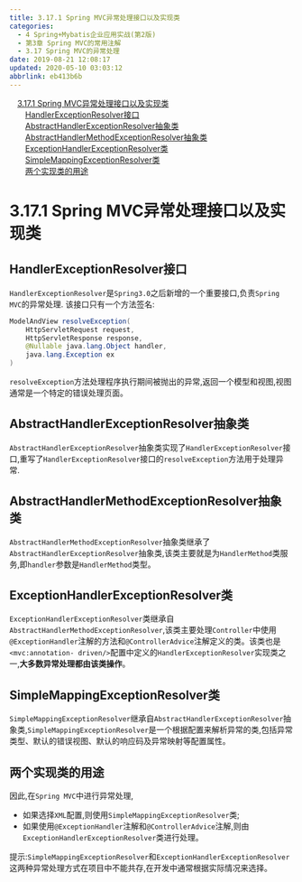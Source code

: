 ```yaml
---
title: 3.17.1 Spring MVC异常处理接口以及实现类
categories: 
  - 4 Spring+Mybatis企业应用实战(第2版)
  - 第3章 Spring MVC的常用注解
  - 3.17 Spring MVC的异常处理
date: 2019-08-21 12:08:17
updated: 2020-05-10 03:03:12
abbrlink: eb413b6b
---
```

<div id='my_toc'><a href="/JavaReadingNotes/eb413b6b/#3-17-1-Spring-MVC异常处理接口以及实现类" class="header_1">3.17.1 Spring MVC异常处理接口以及实现类</a>&nbsp;<br><a href="/JavaReadingNotes/eb413b6b/#HandlerExceptionResolver接口" class="header_2">HandlerExceptionResolver接口</a>&nbsp;<br><a href="/JavaReadingNotes/eb413b6b/#AbstractHandlerExceptionResolver抽象类" class="header_2">AbstractHandlerExceptionResolver抽象类</a>&nbsp;<br><a href="/JavaReadingNotes/eb413b6b/#AbstractHandlerMethodExceptionResolver抽象类" class="header_2">AbstractHandlerMethodExceptionResolver抽象类</a>&nbsp;<br><a href="/JavaReadingNotes/eb413b6b/#ExceptionHandlerExceptionResolver类" class="header_2">ExceptionHandlerExceptionResolver类</a>&nbsp;<br><a href="/JavaReadingNotes/eb413b6b/#SimpleMappingExceptionResolver类" class="header_2">SimpleMappingExceptionResolver类</a>&nbsp;<br><a href="/JavaReadingNotes/eb413b6b/#两个实现类的用途" class="header_2">两个实现类的用途</a>&nbsp;<br></div>
<style>.header_1{margin-left: 1em;}.header_2{margin-left: 2em;}.header_3{margin-left: 3em;}.header_4{margin-left: 4em;}.header_5{margin-left: 5em;}.header_6{margin-left: 6em;}</style>
<!--more-->
<script>if (navigator.platform.search('arm')==-1){document.getElementById('my_toc').style.display = 'none';}var e,p = document.getElementsByTagName('p');while (p.length>0) {e = p[0];e.parentElement.removeChild(e);}</script>

<!--end-->
# 3.17.1 Spring MVC异常处理接口以及实现类
## HandlerExceptionResolver接口
`HandlerExceptionResolver`是`Spring3.0`之后新增的一个重要接口,负责`Spring MVC`的异常处理.
该接口只有一个方法签名:
```java
ModelAndView resolveException(
    HttpServletRequest request,
    HttpServletResponse response,
    @Nullable java.lang.Object handler,
    java.lang.Exception ex
)
```
`resolveException`方法处理程序执行期间被抛出的异常,返回一个模型和视图,视图通常是一个特定的错误处理页面。
## AbstractHandlerExceptionResolver抽象类
`AbstractHandlerExceptionResolver`抽象类实现了`HandlerExceptionResolver`接口,重写了`HandlerExceptionResolver`接口的`resolveException`方法用于处理异常.
## AbstractHandlerMethodExceptionResolver抽象类
`AbstractHandlerMethodExceptionResolver`抽象类继承了`AbstractHandlerExceptionResolver`抽象类,该类主要就是为`HandlerMethod`类服务,即`handler`参数是`HandlerMethod`类型。
## ExceptionHandlerExceptionResolver类
`ExceptionHandlerExceptionResolver`类继承自`AbstractHandlerMethodExceptionResolver`,该类主要处理`Controller`中使用`@ExceptionHandler`注解的方法和`@ControllerAdvice`注解定义的类。该类也是`<mvc:annotation- driven/>`配置中定义的`HandlerExceptionResolver`实现类之一,**大多数异常处理都由该类操作**。
## SimpleMappingExceptionResolver类
`SimpleMappingExceptionResolver`继承自`AbstractHandlerExceptionResolver`抽象类,`SimpleMappingExceptionResolver`是一个根据配置来解析异常的类,包括异常类型、默认的错误视图、默认的响应码及异常映射等配置属性。

## 两个实现类的用途
因此,在`Spring MVC`中进行异常处理,
- 如果选择`XML`配置,则使用`SimpleMappingExceptionResolver`类;
- 如果使用`@ExceptionHandler`注解和`@ControllerAdvice`注解,则由`ExceptionHandlerExceptionResolver`类进行处理。

提示:`SimpleMappingExceptionResolver`和`ExceptionHandlerExceptionResolver`这两种异常处理方式在项目中不能共存,在开发中通常根据实际情况来选择。
